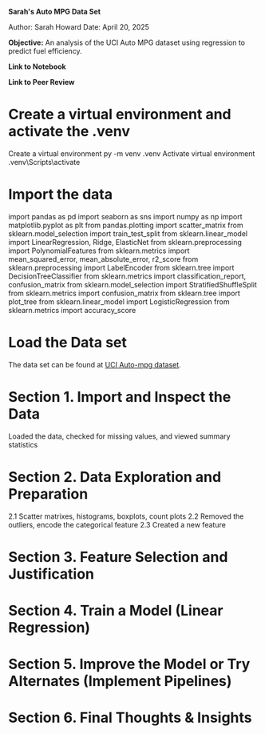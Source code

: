**Sarah's Auto MPG Data Set**

Author: Sarah Howard 
Date: April 20, 2025

**Objective:** An analysis of the UCI Auto MPG dataset using regression to predict fuel efficiency.

**Link to Notebook**  

**Link to Peer Review** 

# Create a virtual environment and activate the .venv
Create a virtual environment py -m venv .venv
Activate virtual environment .venv\Scripts\activate

# Import the data
import pandas as pd
import seaborn as sns
import numpy as np
import matplotlib.pyplot as plt
from pandas.plotting import scatter_matrix
from sklearn.model_selection import train_test_split
from sklearn.linear_model import LinearRegression, Ridge, ElasticNet
from sklearn.preprocessing import PolynomialFeatures
from sklearn.metrics import mean_squared_error, mean_absolute_error, r2_score
from sklearn.preprocessing import LabelEncoder
from sklearn.tree import DecisionTreeClassifier
from sklearn.metrics import classification_report, confusion_matrix
from sklearn.model_selection import StratifiedShuffleSplit
from sklearn.metrics import confusion_matrix
from sklearn.tree import plot_tree
from sklearn.linear_model import LogisticRegression
from sklearn.metrics import accuracy_score

# Load the Data set
The data set can be found at [UCI Auto-mpg dataset](https://www.kaggle.com/datasets/uciml/autompg-dataset/data).

# Section 1. Import and Inspect the Data
Loaded the data, checked for missing values, and viewed summary statistics

# Section 2. Data Exploration and Preparation
2.1 Scatter matrixes, histograms, boxplots, count plots
2.2 Removed the outliers, encode the categorical feature
2.3 Created a new feature

# Section 3. Feature Selection and Justification

# Section 4. Train a Model (Linear Regression)

# Section 5. Improve the Model or Try Alternates (Implement Pipelines)

# Section 6. Final Thoughts & Insights
